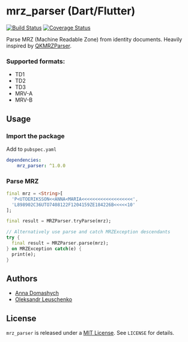 # mrz_parser (Dart/Flutter) 
[![Build Status](https://travis-ci.org/olexale/mrz_parser.svg?branch=master)](https://travis-ci.org/olexale/mrz_parser) [![Coverage Status](https://coveralls.io/repos/github/olexale/mrz_parser/badge.svg?branch=master)](https://coveralls.io/github/olexale/mrz_parser?branch=master)

Parse MRZ (Machine Readable Zone) from identity documents. Heavily
inspired by [QKMRZParser](https://github.com/Mattijah/QKMRZParser).

### Supported formats:
* TD1
* TD2
* TD3
* MRV-A
* MRV-B

## Usage

### Import the package
Add to `pubspec.yaml`
```yaml
dependencies:
    mrz_parser: ^1.0.0
```

### Parse MRZ
```dart
final mrz = <String>[
  'P<UTOERIKSSON<<ANNA<MARIA<<<<<<<<<<<<<<<<<<<',
  'L898902C36UTO7408122F1204159ZE184226B<<<<<10'
];

final result = MRZParser.tryParse(mrz);

// Alternatively use parse and catch MRZException descendants
try {
  final result = MRZParser.parse(mrz);
} on MRZException catch(e) {
  print(e);
}
```

## Authors
* [Anna Domashych](https://github.com/foxanna/)
* [Oleksandr Leuschenko](https://github.com/olexale/)

## License
`mrz_parser` is released under a [MIT License](https://opensource.org/licenses/MIT). See `LICENSE` for details.